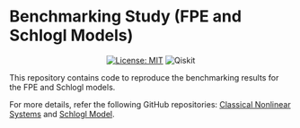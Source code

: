 # Benchmarking Study (FPE and Schlogl Models)

<div align="center">

[![License: MIT](https://img.shields.io/badge/License-MIT-yellow.svg)](https://opensource.org/licenses/MIT)
![Qiskit](https://img.shields.io/badge/Qiskit-%236929C4.svg?logo=Qiskit&logoColor=white)

</div>

This repository contains code to reproduce the benchmarking results for the FPE and Schlogl models. 

For more details, refer the following GitHub repositories: [Classical Nonlinear Systems](https://github.com/YashLokare02/ClassicalNonlinearSystems/tree/main) and [Schlogl Model](https://github.com/YashLokare02/Schlogl-model). 
